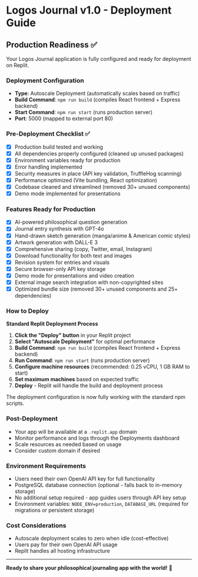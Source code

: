 # Logos Journal v1.0 - Deployment Guide

## Production Readiness ✅

Your Logos Journal application is fully configured and ready for deployment on Replit.

### Deployment Configuration
- **Type**: Autoscale Deployment (automatically scales based on traffic)
- **Build Command**: `npm run build` (compiles React frontend + Express backend)
- **Start Command**: `npm run start` (runs production server)
- **Port**: 5000 (mapped to external port 80)

### Pre-Deployment Checklist ✅
- [x] Production build tested and working
- [x] All dependencies properly configured (cleaned up unused packages)
- [x] Environment variables ready for production
- [x] Error handling implemented
- [x] Security measures in place (API key validation, TruffleHog scanning)
- [x] Performance optimized (Vite bundling, React optimization)
- [x] Codebase cleaned and streamlined (removed 30+ unused components)
- [x] Demo mode implemented for presentations

### Features Ready for Production
- [x] AI-powered philosophical question generation
- [x] Journal entry synthesis with GPT-4o
- [x] Hand-drawn sketch generation (manga/anime & American comic styles)
- [x] Artwork generation with DALL-E 3
- [x] Comprehensive sharing (copy, Twitter, email, Instagram)
- [x] Download functionality for both text and images
- [x] Revision system for entries and visuals
- [x] Secure browser-only API key storage
- [x] Demo mode for presentations and video creation
- [x] External image search integration with non-copyrighted sites
- [x] Optimized bundle size (removed 30+ unused components and 25+ dependencies)

### How to Deploy

**Standard Replit Deployment Process**

1. **Click the "Deploy" button** in your Replit project
2. **Select "Autoscale Deployment"** for optimal performance
3. **Build Command**: `npm run build` (compiles React frontend + Express backend)
4. **Run Command**: `npm run start` (runs production server)
5. **Configure machine resources** (recommended: 0.25 vCPU, 1 GB RAM to start)
6. **Set maximum machines** based on expected traffic
7. **Deploy** - Replit will handle the build and deployment process

The deployment configuration is now fully working with the standard npm scripts.

### Post-Deployment
- Your app will be available at a `.replit.app` domain
- Monitor performance and logs through the Deployments dashboard
- Scale resources as needed based on usage
- Consider custom domain if desired

### Environment Requirements
- Users need their own OpenAI API key for full functionality
- PostgreSQL database connection (optional - falls back to in-memory storage)
- No additional setup required - app guides users through API key setup
- Environment variables: `NODE_ENV=production`, `DATABASE_URL` (required for migrations or persistent storage)

### Cost Considerations
- Autoscale deployment scales to zero when idle (cost-effective)
- Users pay for their own OpenAI API usage
- Replit handles all hosting infrastructure

---

**Ready to share your philosophical journaling app with the world!** 🌟